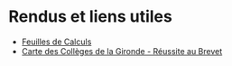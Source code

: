 # Rendus  et liens utiles 

- [Feuilles de Calculs](https://docs.google.com/spreadsheets/d/1vGGsHTBB61thcOxlOQWG5S6lDTsJIJCAUaVtimA1SIk/edit?usp=sharing)
- [Carte des Collèges de la Gironde - Réussite au Brevet](https://www.google.com/maps/d/u/0/edit?mid=1ZAeDZPKG7ClccB6j2kR2H90z25_pMBQ&usp=sharing)
